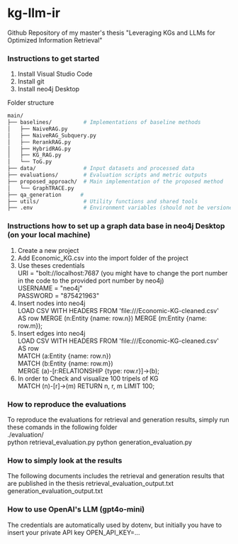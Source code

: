 # kg-llm-ir
Github Repository of my master's thesis "Leveraging KGs and LLMs for Optimized Information Retrieval"


### Instructions to get started
1. Install Visual Studio Code
2. Install git
3. Install neo4j Desktop

Folder structure
```bash
main/
├── baselines/          # Implementations of baseline methods
│   ├── NaiveRAG.py
│   ├── NaiveRAG_Subquery.py
│   ├── RerankRAG.py
│   ├── HybridRAG.py
│   ├── KG_RAG.py
│   └── ToG.py
├── data/               # Input datasets and processed data
├── evaluations/        # Evaluation scripts and metric outputs
├── proposed_approach/  # Main implementation of the proposed method
│   └── GraphTRACE.py
├── qa_generation      # 
├── utils/              # Utility functions and shared tools
├── .env                # Environment variables (should not be versioned)
```

### Instructions how to set up a graph data base in neo4j Desktop (on your local machine)
1. Create a new project
2. Add Economic_KG.csv into the import folder of the project
3. Use theses credentials  
   URI = "bolt://localhost:7687 (you might have to change the port number in the code to the provided port number by neo4j)  
   USERNAME = "neo4j"  
   PASSWORD = "875421963"  
4. Insert nodes into neo4j  
   LOAD CSV WITH HEADERS FROM 'file:///Economic-KG-cleaned.csv'  
   AS row MERGE (n:Entity {name: row.n}) MERGE (m:Entity {name: row.m});
5. Insert edges into neo4j  
   LOAD CSV WITH HEADERS FROM 'file:///Economic-KG-cleaned.csv'  
   AS row  
   MATCH (a:Entity {name: row.n})  
   MATCH (b:Entity {name: row.m})  
   MERGE (a)-[r:RELATIONSHIP {type: row.r}]->(b);
6. In order to Check and visualize 100 tripels of KG  
   MATCH (n)-[r]->(m) RETURN n, r, m LIMIT 100;  


### How to reproduce the evaluations
To reproduce the evaluations for retrieval and generation results, simply run these comands in the following folder  
./evaluation/    
python retrieval_evaluation.py
python generation_evaluation.py

### How to simply look at the results  
The following documents includes the retrieval and generation results that are published in the thesis
retrieval_evaluation_output.txt  
generation_evaluation_output.txt 

### How to use OpenAI's LLM (gpt4o-mini)
The credentials are automatically used by dotenv, but initially you have to insert your private API key 
OPEN_API_KEY=...




